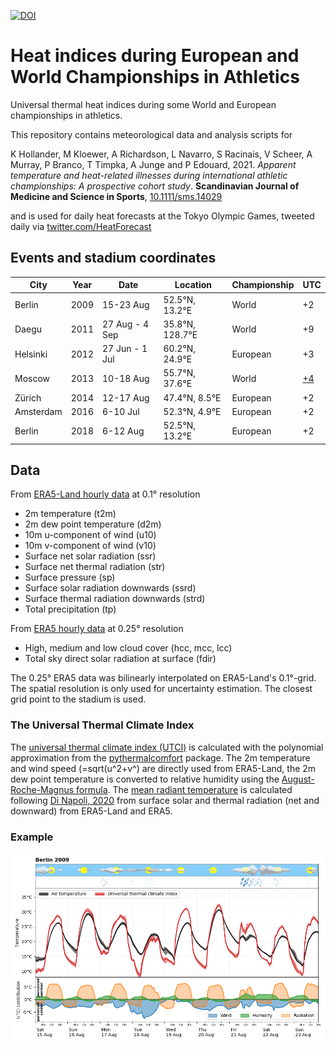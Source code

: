 [![DOI](https://zenodo.org/badge/262036919.svg)](https://zenodo.org/badge/latestdoi/262036919)
# Heat indices during European and World Championships in Athletics
Universal thermal heat indices during some World and European championships in athletics.

This repository contains meteorological data and analysis scripts for

K Hollander, M Kloewer, A Richardson, L Navarro, S Racinais, V Scheer, A Murray, P Branco, T Timpka, A Junge and P Edouard, 2021.
*Apparent temperature and heat-related illnesses during international athletic championships: A prospective cohort study*. **Scandinavian Journal of Medicine and Science in Sports**, [10.1111/sms.14029](https://doi.org/10.1111/sms.14029)

and is used for daily heat forecasts at the Tokyo Olympic Games, tweeted daily via [twitter.com/HeatForecast](https://twitter.com/HeatForecast)
## Events and stadium coordinates

| City | Year | Date | Location | Championship | UTC |
|------|------|------|----------|--|--|
|Berlin | 2009 | 15-23 Aug | 52.5°N, 13.2°E|World | +2 |
|Daegu  | 2011 | 27 Aug - 4 Sep | 35.8°N, 128.7°E|World | +9 | 
|Helsinki | 2012 | 27 Jun - 1 Jul | 60.2°N, 24.9°E|European | +3 |
|Moscow   | 2013 | 10-18 Aug | 55.7°N, 37.6°E|World | [+4](https://en.wikipedia.org/wiki/Moscow_Time) |
|Zürich   | 2014 | 12-17 Aug | 47.4°N, 8.5°E|European | +2 |
|Amsterdam| 2016 | 6-10 Jul  | 52.3°N, 4.9°E|European | +2 |
|Berlin   | 2018 | 6-12 Aug  | 52.5°N, 13.2°E|European | +2 |
  
## Data 

From [ERA5-Land hourly data](https://cds.climate.copernicus.eu/cdsapp#!/dataset/reanalysis-era5-land?tab=overview) at 0.1° resolution

 - 2m temperature (t2m)
 - 2m dew point temperature (d2m)
 - 10m u-component of wind (u10)
 - 10m v-component of wind (v10)
 - Surface net solar radiation (ssr)
 - Surface net thermal radiation (str)
 - Surface pressure (sp)
 - Surface solar radiation downwards (ssrd)
 - Surface thermal radiation downwards (strd)
 - Total precipitation (tp)

From [ERA5 hourly data](https://cds.climate.copernicus.eu/cdsapp#!/dataset/reanalysis-era5-single-levels?tab=overview) at 0.25° resolution

  - High, medium and low cloud cover (hcc, mcc, lcc)
  - Total sky direct solar radiation at surface (fdir)

The 0.25° ERA5 data was bilinearly interpolated on ERA5-Land's 0.1°-grid.
The spatial resolution is only used for uncertainty estimation.
The closest grid point to the stadium is used.

### The Universal Thermal Climate Index

The [universal thermal climate index (UTCI)](http://utci.org/) is calculated with the polynomial approximation from the [pythermalcomfort](https://github.com/CenterForTheBuiltEnvironment/pythermalcomfort) package. The 2m temperature and wind speed (=sqrt(u^2+v^) are directly used from ERA5-Land, the 2m dew point temperature is converted to relative humidity using the [August-Roche-Magnus formula](https://en.wikipedia.org/wiki/Clausius%E2%80%93Clapeyron_relation#August-Roche-Magnus_approximation). The [mean radiant temperature](https://en.wikipedia.org/wiki/Mean_radiant_temperature) is calculated following [Di Napoli, 2020](https://link.springer.com/article/10.1007%2Fs00484-020-01900-5) from surface solar and thermal radiation (net and downward) from ERA5-Land and ERA5.

### Example

![meteogram](plots/berlin2009.png?raw=true "Meteogram")
